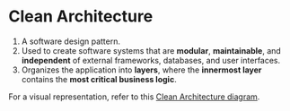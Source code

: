 # Clean Architecture

1. A software design pattern.
2. Used to create software systems that are **modular**, **maintainable**, and **independent** of external frameworks, databases, and user interfaces.
3. Organizes the application into **layers**, where the **innermost layer** contains the **most critical business logic**.

For a visual representation, refer to this [Clean Architecture diagram][def].

[def]: https://whimsical.com/kafka-and-elastic-search-799vXhd6E53HkYv7wcmtYr
